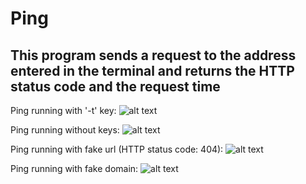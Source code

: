 # Ping
## This program sends a request to the address entered in the terminal and returns the HTTP status code and the request time

Ping running with '-t' key:
![alt text](https://github.com/Ovvertone/Ping/blob/master/skrin1.jpg)

Ping running without keys:
![alt text](https://github.com/Ovvertone/Ping/blob/master/skrin4.jpg)

Ping running with fake url (HTTP status code: 404):
![alt text](https://github.com/Ovvertone/Ping/blob/master/skrin2.jpg)

Ping running with fake domain:
![alt text](https://github.com/Ovvertone/Ping/blob/master/skrin3.jpg)

